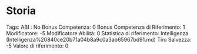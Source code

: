 # Storia

Tags: ABI
: No
Bonus Competenza: 0
Bonus Competenza di Riferimento: 1
Modificatore: -5
Modificatore  Abilità: 0
Statistica di riferimento: Intelligenza (Intelligenza%20840ce20b71a04b8a9c0a3ab65967bd91.md)
Tiro Salvezza: -5
Valore di riferimento: 0